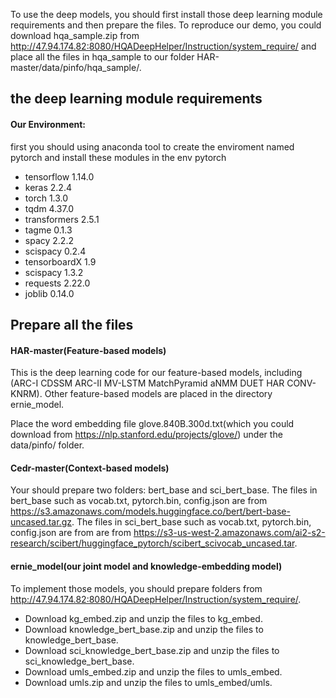 To use the deep models, you should first install those deep learning module requirements and then prepare the files. To reproduce our demo, you could download hqa_sample.zip from http://47.94.174.82:8080/HQADeepHelper/Instruction/system_require/ and place all the files in hqa_sample to our folder HAR-master/data/pinfo/hqa_sample/.

##  the deep learning module requirements

####    Our Environment: 
first you should using anaconda tool to create the enviroment named pytorch and install these modules in the env pytorch

*   tensorflow  1.14.0
*   keras   2.2.4
*   torch   1.3.0
*   tqdm    4.37.0
*   transformers    2.5.1
*   tagme   0.1.3
*   spacy   2.2.2
*   scispacy    0.2.4
*   tensorboardX    1.9
*   scispacy    1.3.2
*   requests    2.22.0
*   joblib 0.14.0

##  Prepare all the files
####    HAR-master(Feature-based models)
This is the deep learning code for our feature-based models, including (ARC-I CDSSM ARC-II MV-LSTM MatchPyramid aNMM DUET HAR CONV-KNRM). Other feature-based models are placed in the directory ernie_model.

Place the word embedding file glove.840B.300d.txt(which you could download from <https://nlp.stanford.edu/projects/glove/>) under the data/pinfo/ folder.




####    Cedr-master(Context-based models)
Your should prepare two folders: bert_base and sci_bert_base. The files in bert_base such as vocab.txt, pytorch.bin, config.json are from <https://s3.amazonaws.com/models.huggingface.co/bert/bert-base-uncased.tar.gz>. The files in sci_bert_base such as vocab.txt, pytorch.bin, config.json are from are from  <https://s3-us-west-2.amazonaws.com/ai2-s2-research/scibert/huggingface_pytorch/scibert_scivocab_uncased.tar>.

####    ernie_model(our joint model and knowledge-embedding model)
To implement those models, you should prepare folders from <http://47.94.174.82:8080/HQADeepHelper/Instruction/system_require/>.


*   Download kg_embed.zip and unzip the files to kg_embed. 
*   Download knowledge_bert_base.zip and unzip the files to knowledge_bert_base.
*   Download sci_knowledge_bert_base.zip and unzip the files to sci_knowledge_bert_base.
*   Download umls_embed.zip and unzip the files to umls_embed.
*   Download umls.zip and unzip the files to umls_embed/umls.






